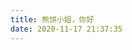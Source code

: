 ```yaml
---
title: 熊饼小姐，你好
date: 2020-11-17 21:37:35
---
```


<!DOCTYPE html>
<html lang="zh-CN" >
<head>
  <meta charset="UTF-8">
</head>
<body>
<!-- partial:index.partial.html -->
<link href="https://fonts.googleapis.com/css?family=Waiting+for+the+Sunrise" rel="stylesheet" type="text/css"/>

  
<body>
  <div id="typedtext"></div>
</body>
<!-- partial -->
  <script  src="./script.js"></script>

</body>
</html>

